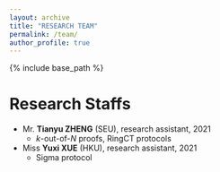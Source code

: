 ```yaml
---
layout: archive
title: "RESEARCH TEAM"
permalink: /team/
author_profile: true
---
```


{% include base_path %}

Research Staffs
======
* Mr. **Tianyu ZHENG** (SEU), research assistant, 2021
  * *k*-out-of-*N* proofs, RingCT protocols
* Miss **Yuxi XUE** (HKU), research assistant, 2021
  * Sigma protocol

<!--
![RUNOO](../images/team/zhengtianyu.jpg =150x150)
<center class="half">
  <img src="../images/team/zhengtianyu.jpg" width="150"/>
  Quan Chen
</center>

Research Students
======

Research Staffs
======
* **Microsoft**, China, 2019-2020: 
  * Software engineer

* **The Hong Kong Polytechnic University**, Hong Kong SAR, 2020-current: 
  * Research assistant professor

Former Students and RAs
======
-->